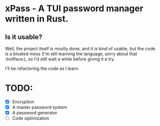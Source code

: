 # xPass - A TUI password manager written in Rust.

## Is it usable?
Well, the project itself is mostly done, and it is kind of usable, but the code is a bloated mess (I'm still learning the language, sorry about that :trollface:), so I'd still wait a while before giving it a try.

I'll be refactoring the code as I learn.

# TODO: 
- [x] Encryption
- [x] A master password system
- [x] A password generator
- [ ] Code optimization